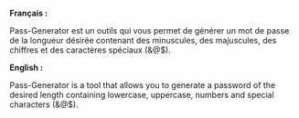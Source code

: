 **Français :**

Pass-Generator est un outils qui vous permet de générer un mot de passe de la longueur désirée contenant des minuscules, des majuscules, des chiffres et des caractères spéciaux (&@$).


**English :**

Pass-Generator is a tool that allows you to generate a password of the desired length containing lowercase, uppercase, numbers and special characters (&@$).
